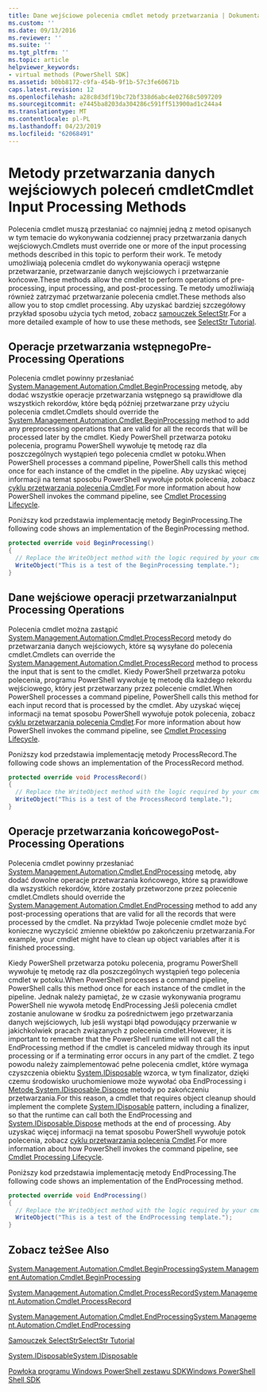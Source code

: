 ```yaml
---
title: Dane wejściowe polecenia cmdlet metody przetwarzania | Dokumentacja firmy Microsoft
ms.custom: ''
ms.date: 09/13/2016
ms.reviewer: ''
ms.suite: ''
ms.tgt_pltfrm: ''
ms.topic: article
helpviewer_keywords:
- virtual methods (PowerShell SDK]
ms.assetid: b0bb8172-c9fa-454b-9f1b-57c3fe60671b
caps.latest.revision: 12
ms.openlocfilehash: a28c8d3df19bc72bf338d6abc4e02768c5097209
ms.sourcegitcommit: e7445ba8203da304286c591ff513900ad1c244a4
ms.translationtype: MT
ms.contentlocale: pl-PL
ms.lasthandoff: 04/23/2019
ms.locfileid: "62068491"
---
```

# <a name="cmdlet-input-processing-methods"></a><span data-ttu-id="b3de7-102">Metody przetwarzania danych wejściowych poleceń cmdlet</span><span class="sxs-lookup"><span data-stu-id="b3de7-102">Cmdlet Input Processing Methods</span></span>

<span data-ttu-id="b3de7-103">Polecenia cmdlet muszą przesłaniać co najmniej jedną z metod opisanych w tym temacie do wykonywania codziennej pracy przetwarzania danych wejściowych.</span><span class="sxs-lookup"><span data-stu-id="b3de7-103">Cmdlets must override one or more of the input processing methods described in this topic to perform their work.</span></span>
<span data-ttu-id="b3de7-104">Te metody umożliwiają polecenia cmdlet do wykonywania operacji wstępne przetwarzanie, przetwarzanie danych wejściowych i przetwarzanie końcowe.</span><span class="sxs-lookup"><span data-stu-id="b3de7-104">These methods allow the cmdlet to perform operations of pre-processing, input processing, and post-processing.</span></span>
<span data-ttu-id="b3de7-105">Te metody umożliwiają również zatrzymać przetwarzanie polecenia cmdlet.</span><span class="sxs-lookup"><span data-stu-id="b3de7-105">These methods also allow you to stop cmdlet processing.</span></span>
<span data-ttu-id="b3de7-106">Aby uzyskać bardziej szczegółowy przykład sposobu użycia tych metod, zobacz [samouczek SelectStr](selectstr-tutorial.md).</span><span class="sxs-lookup"><span data-stu-id="b3de7-106">For a more detailed example of how to use these methods, see [SelectStr Tutorial](selectstr-tutorial.md).</span></span>

## <a name="pre-processing-operations"></a><span data-ttu-id="b3de7-107">Operacje przetwarzania wstępnego</span><span class="sxs-lookup"><span data-stu-id="b3de7-107">Pre-Processing Operations</span></span>

<span data-ttu-id="b3de7-108">Polecenia cmdlet powinny przesłaniać [System.Management.Automation.Cmdlet.BeginProcessing](/dotnet/api/System.Management.Automation.Cmdlet.BeginProcessing) metodę, aby dodać wszystkie operacje przetwarzania wstępnego są prawidłowe dla wszystkich rekordów, które będą później przetwarzane przy użyciu polecenia cmdlet.</span><span class="sxs-lookup"><span data-stu-id="b3de7-108">Cmdlets should override the [System.Management.Automation.Cmdlet.BeginProcessing](/dotnet/api/System.Management.Automation.Cmdlet.BeginProcessing) method to add any preprocessing operations that are valid for all the records that will be processed later by the cmdlet.</span></span>
<span data-ttu-id="b3de7-109">Kiedy PowerShell przetwarza potoku polecenia, programu PowerShell wywołuje tę metodę raz dla poszczególnych wystąpień tego polecenia cmdlet w potoku.</span><span class="sxs-lookup"><span data-stu-id="b3de7-109">When PowerShell processes a command pipeline, PowerShell calls this method once for each instance of the cmdlet in the pipeline.</span></span>
<span data-ttu-id="b3de7-110">Aby uzyskać więcej informacji na temat sposobu PowerShell wywołuje potok polecenia, zobacz [cyklu przetwarzania polecenia Cmdlet](/previous-versions/ms714429(v=vs.85)).</span><span class="sxs-lookup"><span data-stu-id="b3de7-110">For more information about how PowerShell invokes the command pipeline, see [Cmdlet Processing Lifecycle](/previous-versions/ms714429(v=vs.85)).</span></span>

<span data-ttu-id="b3de7-111">Poniższy kod przedstawia implementację metody BeginProcessing.</span><span class="sxs-lookup"><span data-stu-id="b3de7-111">The following code shows an implementation of the BeginProcessing method.</span></span>

```csharp
protected override void BeginProcessing()
{
  // Replace the WriteObject method with the logic required by your cmdlet.
  WriteObject("This is a test of the BeginProcessing template.");
}
```

## <a name="input-processing-operations"></a><span data-ttu-id="b3de7-112">Dane wejściowe operacji przetwarzania</span><span class="sxs-lookup"><span data-stu-id="b3de7-112">Input Processing Operations</span></span>

<span data-ttu-id="b3de7-113">Polecenia cmdlet można zastąpić [System.Management.Automation.Cmdlet.ProcessRecord](/dotnet/api/System.Management.Automation.Cmdlet.ProcessRecord) metody do przetwarzania danych wejściowych, które są wysyłane do polecenia cmdlet.</span><span class="sxs-lookup"><span data-stu-id="b3de7-113">Cmdlets can override the [System.Management.Automation.Cmdlet.ProcessRecord](/dotnet/api/System.Management.Automation.Cmdlet.ProcessRecord) method to process the input that is sent to the cmdlet.</span></span>
<span data-ttu-id="b3de7-114">Kiedy PowerShell przetwarza potoku polecenia, programu PowerShell wywołuje tę metodę dla każdego rekordu wejściowego, który jest przetwarzany przez polecenie cmdlet.</span><span class="sxs-lookup"><span data-stu-id="b3de7-114">When PowerShell processes a command pipeline, PowerShell calls this method for each input record that is processed by the cmdlet.</span></span>
<span data-ttu-id="b3de7-115">Aby uzyskać więcej informacji na temat sposobu PowerShell wywołuje potok polecenia, zobacz [cyklu przetwarzania polecenia Cmdlet](/previous-versions/ms714429(v=vs.85)).</span><span class="sxs-lookup"><span data-stu-id="b3de7-115">For more information about how PowerShell invokes the command pipeline, see [Cmdlet Processing Lifecycle](/previous-versions/ms714429(v=vs.85)).</span></span>

<span data-ttu-id="b3de7-116">Poniższy kod przedstawia implementację metody ProcessRecord.</span><span class="sxs-lookup"><span data-stu-id="b3de7-116">The following code shows an implementation of the ProcessRecord method.</span></span>

```csharp
protected override void ProcessRecord()
{
  // Replace the WriteObject method with the logic required by your cmdlet.
  WriteObject("This is a test of the ProcessRecord template.");
}
```

## <a name="post-processing-operations"></a><span data-ttu-id="b3de7-117">Operacje przetwarzania końcowego</span><span class="sxs-lookup"><span data-stu-id="b3de7-117">Post-Processing Operations</span></span>

<span data-ttu-id="b3de7-118">Polecenia cmdlet powinny przesłaniać [System.Management.Automation.Cmdlet.EndProcessing](/dotnet/api/System.Management.Automation.Cmdlet.EndProcessing) metodę, aby dodać dowolne operacje przetwarzania końcowego, które są prawidłowe dla wszystkich rekordów, które zostały przetworzone przez polecenie cmdlet.</span><span class="sxs-lookup"><span data-stu-id="b3de7-118">Cmdlets should override the [System.Management.Automation.Cmdlet.EndProcessing](/dotnet/api/System.Management.Automation.Cmdlet.EndProcessing) method to add any post-processing operations that are valid for all the records that were processed by the cmdlet.</span></span>
<span data-ttu-id="b3de7-119">Na przykład Twoje polecenie cmdlet może być konieczne wyczyścić zmienne obiektów po zakończeniu przetwarzania.</span><span class="sxs-lookup"><span data-stu-id="b3de7-119">For example, your cmdlet might have to clean up object variables after it is finished processing.</span></span>

<span data-ttu-id="b3de7-120">Kiedy PowerShell przetwarza potoku polecenia, programu PowerShell wywołuje tę metodę raz dla poszczególnych wystąpień tego polecenia cmdlet w potoku.</span><span class="sxs-lookup"><span data-stu-id="b3de7-120">When PowerShell processes a command pipeline, PowerShell calls this method once for each instance of the cmdlet in the pipeline.</span></span>
<span data-ttu-id="b3de7-121">Jednak należy pamiętać, że w czasie wykonywania programu PowerShell nie wywoła metodę EndProcessing Jeśli polecenia cmdlet zostanie anulowane w środku za pośrednictwem jego przetwarzania danych wejściowych, lub jeśli wystąpi błąd powodujący przerwanie w jakichkolwiek pracach związanych z polecenia cmdlet.</span><span class="sxs-lookup"><span data-stu-id="b3de7-121">However, it is important to remember that the PowerShell runtime will not call the EndProcessing method if the cmdlet is canceled midway through its input processing or if a terminating error occurs in any part of the cmdlet.</span></span>
<span data-ttu-id="b3de7-122">Z tego powodu należy zaimplementować pełne polecenia cmdlet, które wymaga czyszczenia obiektu [System.IDisposable](/dotnet/api/System.IDisposable) wzorca, w tym finalizator, dzięki czemu środowisko uruchomieniowe może wywołać oba EndProcessing i [ Metodę System.IDisposable.Dispose](/dotnet/api/System.IDisposable.Dispose) metody po zakończeniu przetwarzania.</span><span class="sxs-lookup"><span data-stu-id="b3de7-122">For this reason, a cmdlet that requires object cleanup should implement the complete [System.IDisposable](/dotnet/api/System.IDisposable) pattern, including a finalizer, so that the runtime can call both the EndProcessing and [System.IDisposable.Dispose](/dotnet/api/System.IDisposable.Dispose) methods at the end of processing.</span></span>
<span data-ttu-id="b3de7-123">Aby uzyskać więcej informacji na temat sposobu PowerShell wywołuje potok polecenia, zobacz [cyklu przetwarzania polecenia Cmdlet](/previous-versions/ms714429(v=vs.85)).</span><span class="sxs-lookup"><span data-stu-id="b3de7-123">For more information about how PowerShell invokes the command pipeline, see [Cmdlet Processing Lifecycle](/previous-versions/ms714429(v=vs.85)).</span></span>

<span data-ttu-id="b3de7-124">Poniższy kod przedstawia implementację metody EndProcessing.</span><span class="sxs-lookup"><span data-stu-id="b3de7-124">The following code shows an implementation of the EndProcessing method.</span></span>

```csharp
protected override void EndProcessing()
{
  // Replace the WriteObject method with the logic required by your cmdlet.
  WriteObject("This is a test of the EndProcessing template.");
}
```

## <a name="see-also"></a><span data-ttu-id="b3de7-125">Zobacz też</span><span class="sxs-lookup"><span data-stu-id="b3de7-125">See Also</span></span>

[<span data-ttu-id="b3de7-126">System.Management.Automation.Cmdlet.BeginProcessing</span><span class="sxs-lookup"><span data-stu-id="b3de7-126">System.Management.Automation.Cmdlet.BeginProcessing</span></span>](/dotnet/api/System.Management.Automation.Cmdlet.BeginProcessing)

[<span data-ttu-id="b3de7-127">System.Management.Automation.Cmdlet.ProcessRecord</span><span class="sxs-lookup"><span data-stu-id="b3de7-127">System.Management.Automation.Cmdlet.ProcessRecord</span></span>](/dotnet/api/System.Management.Automation.Cmdlet.ProcessRecord)

[<span data-ttu-id="b3de7-128">System.Management.Automation.Cmdlet.EndProcessing</span><span class="sxs-lookup"><span data-stu-id="b3de7-128">System.Management.Automation.Cmdlet.EndProcessing</span></span>](/dotnet/api/System.Management.Automation.Cmdlet.EndProcessing)

[<span data-ttu-id="b3de7-129">Samouczek SelectStr</span><span class="sxs-lookup"><span data-stu-id="b3de7-129">SelectStr Tutorial</span></span>](selectstr-tutorial.md)

[<span data-ttu-id="b3de7-130">System.IDisposable</span><span class="sxs-lookup"><span data-stu-id="b3de7-130">System.IDisposable</span></span>](/dotnet/api/System.IDisposable)

[<span data-ttu-id="b3de7-131">Powłoka programu Windows PowerShell zestawu SDK</span><span class="sxs-lookup"><span data-stu-id="b3de7-131">Windows PowerShell Shell SDK</span></span>](../windows-powershell-reference.md)
